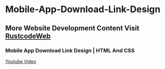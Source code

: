 # Mobile-App-Download-Link-Design

## More Website Development Content Visit [RustcodeWeb](https://www.rustcodeweb.com/)

### Mobile App Download Link Design | HTML And CSS
[Youtube Video](https://youtu.be/IEP5FoTVhzs)
